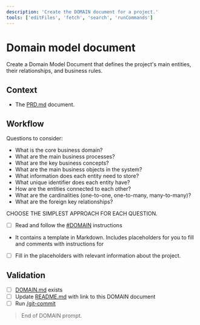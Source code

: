```yaml
---
description: 'Create the DOMAIN document for a project.'
tools: ['editFiles', 'fetch', 'search', 'runCommands']
---
```


# Domain model document 

Create a Domain Model Document that defines the project's main entities, their relationships, and business rules.

## Context

- The [PRD.md](/docs/PRD.md) document.

## Workflow

Questions to consider:
 - What is the core business domain?
 - What are the main business processes?
 - What are the key business concepts?
 - What are the main business objects in the system?
 - What information does each entity need to store?
 - What unique identifier does each entity have?
 - How are the entities connected to each other?
 - What are the cardinalities (one-to-one, one-to-many, many-to-many)?
 - What are the foreign key relationships?

CHOOSE THE SIMPLEST APPROACH FOR EACH QUESTION.

- [ ] Read and follow the [#DOMAIN](/.github/instructions/DOMAIN.instructions.md) instructions
- It contains a template in Markdown. Includes placeholders for you to fill and comments with instructions for

- [ ] Fill in the placeholders with relevant information about the project. 


## Validation

- [ ] [DOMAIN.md](/docs/DOMAIN.md) exists
- [ ] Update [README.md](/README.md) with link to this DOMAIN document
- [ ] Run [/git-commit](/.github/prompts/git-commit.prompt.md)

> End of DOMAIN prompt.
